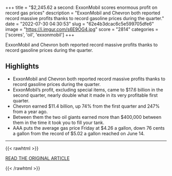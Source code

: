 +++
title = "$2,245.62 a second: ExxonMobil scores enormous profit on record gas prices"
description = "ExxonMobil and Chevron both reported record massive profits thanks to record gasoline prices during the quarter."
date = "2022-07-30 04:30:53"
slug = "62e4b3dcac6c5e599705dfe6"
image = "https://i.imgur.com/s6E9OG4.jpg"
score = "2814"
categories = ['scores', 'oil', 'exxonmobil']
+++

ExxonMobil and Chevron both reported record massive profits thanks to record gasoline prices during the quarter.

## Highlights

- ExxonMobil and Chevron both reported record massive profits thanks to record gasoline prices during the quarter.
- ExxonMobil’s profit, excluding special items, came to $17.6 billion in the second quarter, nearly double what it made in its very profitable first quarter.
- Chevron earned $11.4 billion, up 74% from the first quarter and 247% from a year ago.
- Between them the two oil giants earned more than $400,000 between them in the time it took you to fill your tank.
- AAA puts the average gas price Friday at $4.26 a gallon, down 76 cents a gallon from the record of $5.02 a gallon reached on June 14.

---

{{< rawhtml >}}
  <p class="article-category">
    <a target="_blank" href="https://www.cnn.com/2022/07/29/energy/exxonmobil-chevron-earnings/index.html">READ THE ORIGINAL ARTICLE</a>
  </p>
{{< /rawhtml >}}

